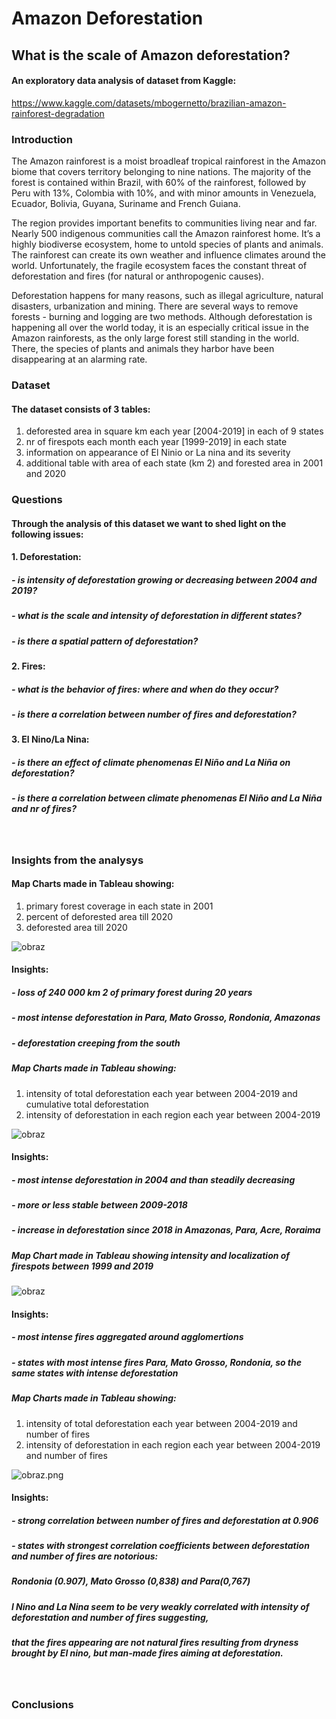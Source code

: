 # Amazon Deforestation
## What is the scale of Amazon deforestation?
#### An exploratory data analysis of dataset from Kaggle:

https://www.kaggle.com/datasets/mbogernetto/brazilian-amazon-rainforest-degradation
<br />
### Introduction

The Amazon rainforest is a moist broadleaf tropical rainforest in the Amazon biome that covers territory belonging to nine nations. The majority of the forest is contained within Brazil, with 60% of the rainforest, followed by Peru with 13%, Colombia with 10%, and with minor amounts in Venezuela, Ecuador, Bolivia, Guyana, Suriname and French Guiana.

The region provides important benefits to communities living near and far. Nearly 500 indigenous communities call the Amazon rainforest home. It’s a highly biodiverse ecosystem, home to untold species of plants and animals. The rainforest can create its own weather and influence climates around the world. Unfortunately, the fragile ecosystem faces the constant threat of deforestation and fires (for natural or anthropogenic causes).

Deforestation happens for many reasons, such as illegal agriculture, natural disasters, urbanization and mining. There are several ways to remove forests - burning and logging are two methods. Although deforestation is happening all over the world today, it is an especially critical issue in the Amazon rainforests, as the only large forest still standing in the world. There, the species of plants and animals they harbor have been disappearing at an alarming rate.

### Dataset

#### The dataset consists of 3 tables:

1)  deforested area in square km each year [2004-2019] in each of 9 states 
2)  nr of firespots each month each year [1999-2019] in each state
3)  information on appearance of El Ninio or La nina and its severity
4)  additional table with area of each state (km 2) and forested area in 2001 and 2020

### Questions

#### Through the analysis of this dataset we want to shed light on the following issues:

#### 1. Deforestation:
##### - is intensity of deforestation growing or decreasing between 2004 and 2019?
##### - what is the scale and intensity of deforestation in different states?
##### - is there a spatial pattern of deforestation?
#### 2. Fires:
##### - what is the behavior of fires: where and when do they occur?
##### - is there a correlation between number of fires and deforestation?
#### 3. El Nino/La Nina:
##### - is there an effect of climate phenomenas El Niño and La Niña on deforestation?
##### - is there a correlation between climate phenomenas El Niño and La Niña and nr of fires?
<br />  

### Insights from the analysys 

#### Map Charts made in Tableau showing:
1) primary forest coverage in each state in 2001
2) percent of deforested area till 2020
3) deforested area till 2020

![obraz](https://github.com/Joanna-Reszka/Amazon_Deforestation/assets/97312220/d0841d65-2132-48d0-b4f4-12c4c856bfd6)

    
#### Insights:

##### - loss of 240 000 km 2 of primary forest during 20 years
##### - most intense deforestation in Para, Mato Grosso, Rondonia, Amazonas
##### - deforestation creeping from the south


##### Map Charts made in Tableau showing:
1) intensity of total deforestation each year between 2004-2019 and cumulative total deforestation
2) intensity of deforestation in each region each year between 2004-2019

![obraz](https://github.com/Joanna-Reszka/Amazon_Deforestation/assets/97312220/cde2c11a-12b0-4b18-ae5d-21be975c48c6)


#### Insights:

##### - most intense deforestation in 2004 and than steadily decreasing
##### - more or less stable between 2009-2018
##### - increase in deforestation since 2018 in Amazonas, Para, Acre, Roraima

##### Map Chart made in Tableau showing intensity and localization of firespots between 1999 and 2019

![obraz](https://github.com/Joanna-Reszka/Amazon_Deforestation/assets/97312220/77f6a84f-6646-4432-a022-5ec675c3635c)


#### Insights:
##### - most intense fires aggregated around agglomertions
##### - states with most intense fires Para, Mato Grosso, Rondonia, so the same states with intense deforestation


##### Map Charts made in Tableau showing:
1) intensity of total deforestation each year between 2004-2019 and number of fires
2) intensity of deforestation in each region each year between 2004-2019 and number of fires

![obraz.png](attachment:64aa382a-e961-4765-910f-9197454a5000.png)


#### Insights:
##### - strong correlation between number of fires and deforestation at 0.906
##### - states with strongest correlation coefficients between deforestation and number of fires are notorious:
#####    Rondonia (0.907), Mato Grosso (0,838) and Para(0,767)


##### l Nino and La Nina seem to be very weakly correlated with intensity of deforestation and number of fires suggesting, 
##### that the fires appearing are not natural fires resulting from dryness brought by El nino, but man-made fires aiming at deforestation.
<br />

### Conclusions
